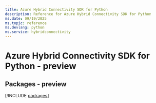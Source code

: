 ```yaml
---
title: Azure Hybrid Connectivity SDK for Python
description: Reference for Azure Hybrid Connectivity SDK for Python
ms.date: 09/19/2025
ms.topic: reference
ms.devlang: python
ms.service: hybridconnectivity
---
```

# Azure Hybrid Connectivity SDK for Python - preview
## Packages - preview
[!INCLUDE [packages](hybrid-connectivity-index.md)]